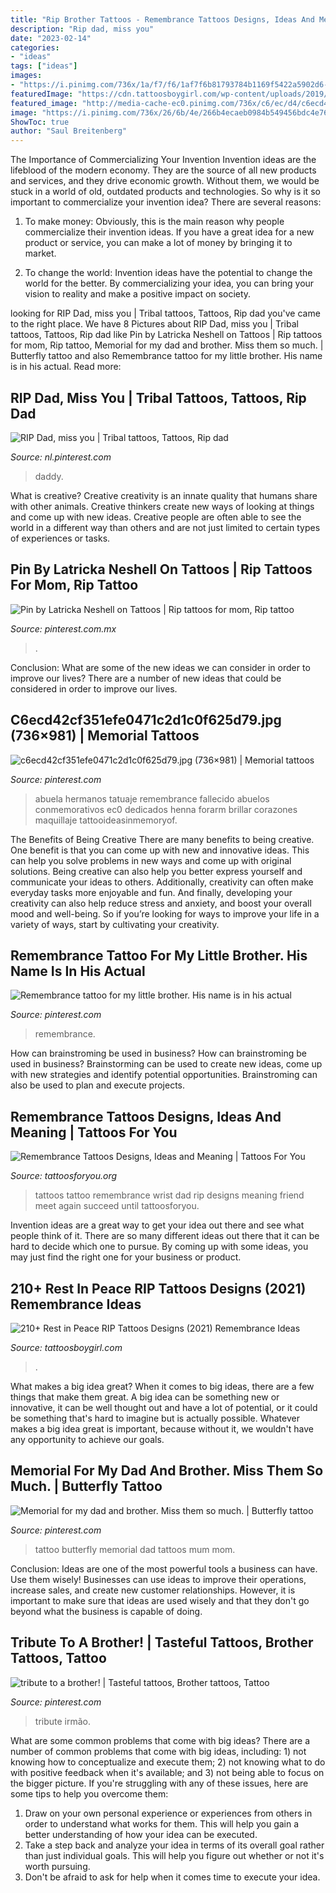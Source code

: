 ```yaml
---
title: "Rip Brother Tattoos - Remembrance Tattoos Designs, Ideas And Meaning"
description: "Rip dad, miss you"
date: "2023-02-14"
categories:
- "ideas"
tags: ["ideas"]
images:
- "https://i.pinimg.com/736x/1a/f7/f6/1af7f6b81793784b1169f5422a5902d6--my-dad-mom.jpg"
featuredImage: "https://cdn.tattoosboygirl.com/wp-content/uploads/2019/08/death-date-tattoos-10.jpg"
featured_image: "http://media-cache-ec0.pinimg.com/736x/c6/ec/d4/c6ecd42cf351efe0471c2d1c0f625d79.jpg"
image: "https://i.pinimg.com/736x/26/6b/4e/266b4ecaeb0984b549456bdc4e765bd2.jpg"
ShowToc: true
author: "Saul Breitenberg"
---
```



The Importance of Commercializing Your Invention
Invention ideas are the lifeblood of the modern economy. They are the source of all new products and services, and they drive economic growth. Without them, we would be stuck in a world of old, outdated products and technologies.
So why is it so important to commercialize your invention idea? There are several reasons:

1. To make money: Obviously, this is the main reason why people commercialize their invention ideas. If you have a great idea for a new product or service, you can make a lot of money by bringing it to market.

2. To change the world: Invention ideas have the potential to change the world for the better. By commercializing your idea, you can bring your vision to reality and make a positive impact on society.


	

		
looking for RIP Dad, miss you | Tribal tattoos, Tattoos, Rip dad you've came to the right place. We have 8 Pictures about RIP Dad, miss you | Tribal tattoos, Tattoos, Rip dad like Pin by Latricka Neshell on Tattoos | Rip tattoos for mom, Rip tattoo, Memorial for my dad and brother. Miss them so much. | Butterfly tattoo and also Remembrance tattoo for my little brother. His name is in his actual. Read more:
		
    
## RIP Dad, Miss You | Tribal Tattoos, Tattoos, Rip Dad

<img loading=lazy src="https://i.pinimg.com/736x/14/90/8d/14908decf498884cabe41cbe6c4b899f--rip-dad-miss-you.jpg" onerror="this.onerror=null;this.src='https://tse1.mm.bing.net/th?id=OIP.y5Cjv6mLdO5z13gjghSiIAHaFh&amp;pid=15.1';" alt="RIP Dad, miss you | Tribal tattoos, Tattoos, Rip dad">

_Source: nl.pinterest.com_

>daddy. 

	

What is creative?
Creative creativity is an innate quality that humans share with other animals. Creative thinkers create new ways of looking at things and come up with new ideas. Creative people are often able to see the world in a different way than others and are not just limited to certain types of experiences or tasks.

    
## Pin By Latricka Neshell On Tattoos | Rip Tattoos For Mom, Rip Tattoo

<img loading=lazy src="https://i.pinimg.com/736x/26/6b/4e/266b4ecaeb0984b549456bdc4e765bd2.jpg" onerror="this.onerror=null;this.src='https://tse3.mm.bing.net/th?id=OIP.qMQYGJB5A9oECXMKc2PrrQHaJ4&amp;pid=15.1';" alt="Pin by Latricka Neshell on Tattoos | Rip tattoos for mom, Rip tattoo">

_Source: pinterest.com.mx_

>. 

	

Conclusion: What are some of the new ideas we can consider in order to improve our lives?
There are a number of new ideas that could be considered in order to improve our lives.

    
## C6ecd42cf351efe0471c2d1c0f625d79.jpg (736×981) | Memorial Tattoos

<img loading=lazy src="http://media-cache-ec0.pinimg.com/736x/c6/ec/d4/c6ecd42cf351efe0471c2d1c0f625d79.jpg" onerror="this.onerror=null;this.src='https://tse2.mm.bing.net/th?id=OIP.Ya7i7tMavEwTbvS_XN0BJQHaJ3&amp;pid=15.1';" alt="c6ecd42cf351efe0471c2d1c0f625d79.jpg (736×981) | Memorial tattoos">

_Source: pinterest.com_

>abuela hermanos tatuaje remembrance fallecido abuelos conmemorativos ec0 dedicados henna forarm brillar corazones maquillaje tattooideasinmemoryof. 

	

The Benefits of Being Creative
There are many benefits to being creative. One benefit is that you can come up with new and innovative ideas. This can help you solve problems in new ways and come up with original solutions. Being creative can also help you better express yourself and communicate your ideas to others. Additionally, creativity can often make everyday tasks more enjoyable and fun. And finally, developing your creativity can also help reduce stress and anxiety, and boost your overall mood and well-being. So if you’re looking for ways to improve your life in a variety of ways, start by cultivating your creativity.

    
## Remembrance Tattoo For My Little Brother. His Name Is In His Actual

<img loading=lazy src="https://i.pinimg.com/originals/30/fd/a4/30fda488a4b5ee58156f587a54e9ebe6.jpg" onerror="this.onerror=null;this.src='https://tse1.mm.bing.net/th?id=OIP.AQzASYZFQpJeE2K-Tw7IsgHaJ4&amp;pid=15.1';" alt="Remembrance tattoo for my little brother. His name is in his actual">

_Source: pinterest.com_

>remembrance. 

	

How can brainstroming be used in business?
How can brainstroming be used in business? Brainstorming can be used to create new ideas, come up with new strategies and identify potential opportunities. Brainstroming can also be used to plan and execute projects.

    
## Remembrance Tattoos Designs, Ideas And Meaning | Tattoos For You

<img loading=lazy src="https://www.tattoosforyou.org/wp-content/uploads/2016/05/Remembrance-Tattoos-on-Wrist.jpg" onerror="this.onerror=null;this.src='https://tse3.mm.bing.net/th?id=OIP.g8-P1C3qiVICHwT2Y6BogwAAAA&amp;pid=15.1';" alt="Remembrance Tattoos Designs, Ideas and Meaning | Tattoos For You">

_Source: tattoosforyou.org_

>tattoos tattoo remembrance wrist dad rip designs meaning friend meet again succeed until tattoosforyou. 

	

Invention ideas are a great way to get your idea out there and see what people think of it. There are so many different ideas out there that it can be hard to decide which one to pursue. By coming up with some ideas, you may just find the right one for your business or product.

    
## 210+ Rest In Peace RIP Tattoos Designs (2021) Remembrance Ideas

<img loading=lazy src="https://cdn.tattoosboygirl.com/wp-content/uploads/2019/08/death-date-tattoos-10.jpg" onerror="this.onerror=null;this.src='https://tse1.mm.bing.net/th?id=OIP.3Zyz7jV_DcgL6rdhouFq7AHaJ3&amp;pid=15.1';" alt="210+ Rest in Peace RIP Tattoos Designs (2021) Remembrance Ideas">

_Source: tattoosboygirl.com_

>. 

	

What makes a big idea great?
When it comes to big ideas, there are a few things that make them great. A big idea can be something new or innovative, it can be well thought out and have a lot of potential, or it could be something that's hard to imagine but is actually possible. Whatever makes a big idea great is important, because without it, we wouldn't have any opportunity to achieve our goals.

    
## Memorial For My Dad And Brother. Miss Them So Much. | Butterfly Tattoo

<img loading=lazy src="https://i.pinimg.com/736x/1a/f7/f6/1af7f6b81793784b1169f5422a5902d6--my-dad-mom.jpg" onerror="this.onerror=null;this.src='https://tse4.mm.bing.net/th?id=OIP.dsDqDbx92o9ICPmiXfya3AHaFj&amp;pid=15.1';" alt="Memorial for my dad and brother. Miss them so much. | Butterfly tattoo">

_Source: pinterest.com_

>tattoo butterfly memorial dad tattoos mum mom. 

	

Conclusion: Ideas are one of the most powerful tools a business can have. Use them wisely!
Businesses can use ideas to improve their operations, increase sales, and create new customer relationships. However, it is important to make sure that ideas are used wisely and that they don't go beyond what the business is capable of doing.

    
## Tribute To A Brother! | Tasteful Tattoos, Brother Tattoos, Tattoo

<img loading=lazy src="https://i.pinimg.com/originals/a1/d0/66/a1d066481d8578e411e6eee9d7ceec88.jpg" onerror="this.onerror=null;this.src='https://tse1.mm.bing.net/th?id=OIP.5TnOnvd9IPrTwJJ323vivQHaHY&amp;pid=15.1';" alt="tribute to a brother! | Tasteful tattoos, Brother tattoos, Tattoo">

_Source: pinterest.com_

>tribute irmão. 

	

What are some common problems that come with big ideas?
There are a number of common problems that come with big ideas, including: 1) not knowing how to conceptualize and execute them; 2) not knowing what to do with positive feedback when it's available; and 3) not being able to focus on the bigger picture. If you're struggling with any of these issues, here are some tips to help you overcome them: 
1) Draw on your own personal experience or experiences from others in order to understand what works for them. This will help you gain a better understanding of how your idea can be executed. 
2) Take a step back and analyze your idea in terms of its overall goal rather than just individual goals. This will help you figure out whether or not it's worth pursuing. 
3) Don't be afraid to ask for help when it comes time to execute your idea.

